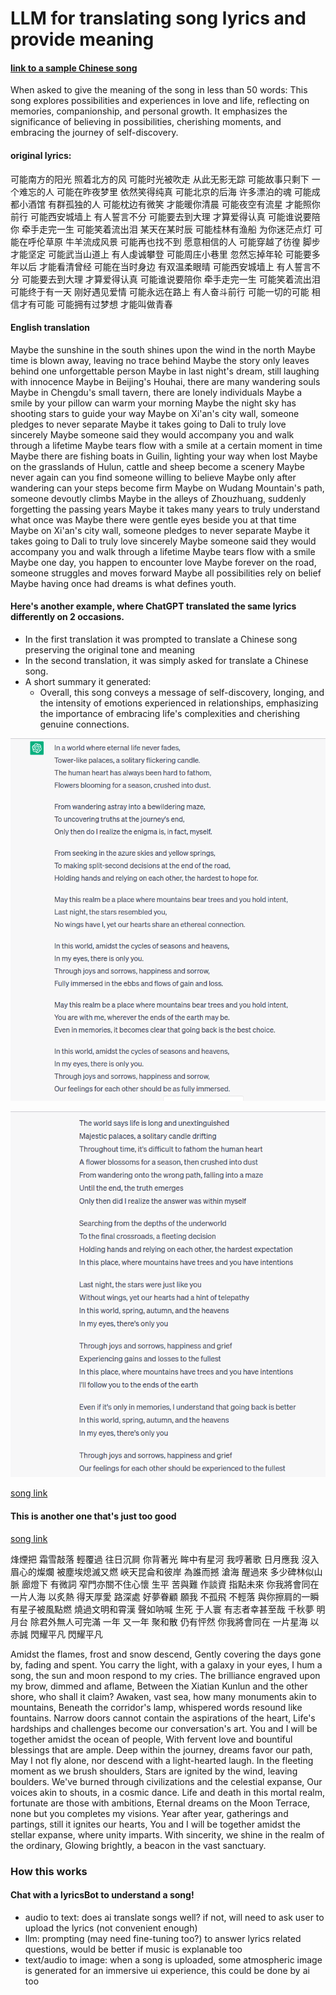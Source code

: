 # LLM for translating song lyrics and provide meaning

#### [link to a sample Chinese song](https://www.youtube.com/watch?v=sedn8HYufeg&list=RDb1jiuT1H1fI&index=3)
When asked to give the meaning of the song in less than 50 words: This song explores possibilities and experiences in love and life, reflecting on memories, companionship, and personal growth. It emphasizes the significance of believing in possibilities, cherishing moments, and embracing the journey of self-discovery.

#### original lyrics: 
可能南方的阳光 照着北方的风
可能时光被吹走 从此无影无踪
可能故事只剩下 一个难忘的人
可能在昨夜梦里 依然笑得纯真
可能北京的后海 许多漂泊的魂
可能成都小酒馆 有群孤独的人
可能枕边有微笑 才能暖你清晨
可能夜空有流星 才能照你前行
可能西安城墙上 有人誓言不分
可能要去到大理 才算爱得认真
可能谁说要陪你 牵手走完一生
可能笑着流出泪 某天在某时辰
可能桂林有渔船 为你迷茫点灯
可能在呼伦草原 牛羊流成风景
可能再也找不到 愿意相信的人
可能穿越了彷徨 脚步才能坚定
可能武当山道上 有人虔诚攀登
可能周庄小巷里 忽然忘掉年轮
可能要多年以后 才能看清曾经
可能在当时身边 有双温柔眼晴
可能西安城墙上 有人誓言不分
可能要去到大理 才算爱得认真
可能谁说要陪你 牵手走完一生
可能笑着流出泪
可能终于有一天 刚好遇见爱情
可能永远在路上 有人奋斗前行
可能一切的可能 相信才有可能
可能拥有过梦想 才能叫做青春

#### English translation
Maybe the sunshine in the south shines upon the wind in the north
Maybe time is blown away, leaving no trace behind
Maybe the story only leaves behind one unforgettable person
Maybe in last night's dream, still laughing with innocence
Maybe in Beijing's Houhai, there are many wandering souls
Maybe in Chengdu's small tavern, there are lonely individuals
Maybe a smile by your pillow can warm your morning
Maybe the night sky has shooting stars to guide your way
Maybe on Xi'an's city wall, someone pledges to never separate
Maybe it takes going to Dali to truly love sincerely
Maybe someone said they would accompany you and walk through a lifetime
Maybe tears flow with a smile at a certain moment in time
Maybe there are fishing boats in Guilin, lighting your way when lost
Maybe on the grasslands of Hulun, cattle and sheep become a scenery
Maybe never again can you find someone willing to believe
Maybe only after wandering can your steps become firm
Maybe on Wudang Mountain's path, someone devoutly climbs
Maybe in the alleys of Zhouzhuang, suddenly forgetting the passing years
Maybe it takes many years to truly understand what once was
Maybe there were gentle eyes beside you at that time
Maybe on Xi'an's city wall, someone pledges to never separate
Maybe it takes going to Dali to truly love sincerely
Maybe someone said they would accompany you and walk through a lifetime
Maybe tears flow with a smile
Maybe one day, you happen to encounter love
Maybe forever on the road, someone struggles and moves forward
Maybe all possibilities rely on belief
Maybe having once had dreams is what defines youth.


#### Here's another example, where ChatGPT translated the same lyrics differently on 2 occasions. 
- In the first translation it was prompted to translate a Chinese song preserving the original tone and meaning
- In the second translation, it was simply asked for translate a Chinese song.
- A short summary it generated: 
  - Overall, this song conveys a message of self-discovery, longing, and the intensity of emotions experienced in relationships, emphasizing the importance of embracing life's complexities and cherishing genuine connections.

![first translation](https://github.com/happinessbaby/SongLyrics/blob/main/images/%E5%B1%B1%E6%9C%89%E6%9C%A8%E5%85%AEv1.png)

![second translation](https://github.com/happinessbaby/SongLyrics/blob/main/images/%E5%B1%B1%E6%9C%89%E6%9C%A8%E5%85%AEv2.png)

[song link](https://www.youtube.com/watch?v=U-BU9OSbpnE)


#### This is another one that's just too good
[song link](https://www.youtube.com/watch?v=LHwGSeHvRVo&list=LL&index=20)

烽煙把 霜雪敲落
輕覆過 往日沉屙
你背著光 眸中有星河
我哼著歌 日月應我
沒入眉心的燦爛 被塵埃熄滅又燃
峽天昆侖和彼岸 為誰而撼
滄海 醒過來 多少碑林似山脈
廊燈下 有微詞 窄門亦關不住心懷
生平 苦與難 作談資 指點未來
你我將會同在 一片人海 
以炙熱 得天厚愛
路深處 好夢眷顧
願我 不孤飛 不輕落
與你擦肩的一瞬 有星子被風點燃
燒過文明和霄漢 聲如呐喊
生死 于人寰 有志者幸甚至哉
千秋夢 明月台 除君外無人可完滿
一年 又一年 聚和散 仍有怦然
你我將會同在 一片星海 
以赤誠 閃耀平凡
閃耀平凡

Amidst the flames, frost and snow descend,
Gently covering the days gone by, fading and spent.
You carry the light, with a galaxy in your eyes,
I hum a song, the sun and moon respond to my cries.
The brilliance engraved upon my brow, dimmed and aflame,
Between the Xiatian Kunlun and the other shore, who shall it claim?
Awaken, vast sea, how many monuments akin to mountains,
Beneath the corridor's lamp, whispered words resound like fountains.
Narrow doors cannot contain the aspirations of the heart,
Life's hardships and challenges become our conversation's art.
You and I will be together amidst the ocean of people,
With fervent love and bountiful blessings that are ample.
Deep within the journey, dreams favor our path,
May I not fly alone, nor descend with a light-hearted laugh.
In the fleeting moment as we brush shoulders,
Stars are ignited by the wind, leaving boulders.
We've burned through civilizations and the celestial expanse,
Our voices akin to shouts, in a cosmic dance.
Life and death in this mortal realm, fortunate are those with ambitions,
Eternal dreams on the Moon Terrace, none but you completes my visions.
Year after year, gatherings and partings, still it ignites our hearts,
You and I will be together amidst the stellar expanse, where unity imparts.
With sincerity, we shine in the realm of the ordinary,
Glowing brightly, a beacon in the vast sanctuary.



### How this works
#### Chat with a lyricsBot to understand a song!
- audio to text: does ai translate songs well? if not, will need to ask user to upload the lyrics  (not convenient enough)  
- llm: prompting (may need fine-tuning too?) to answer lyrics related questions, would be better if music is explanable too
- text/audio to image: when a song is uploaded, some atmospheric image is generated for an immersive ui experience, this could be done by ai too

